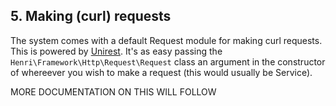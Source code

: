 ## 5. Making (curl) requests
The system comes with a default Request module for making curl requests. This is powered by [Unirest](https://github.com/Kong/unirest-php). It's as easy passing the `Henri\Framework\Http\Request\Request` class an argument in the constructor of whereever you wish to make a request (this would usually be Service).

MORE DOCUMENTATION ON THIS WILL FOLLOW